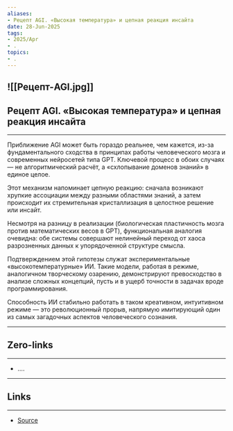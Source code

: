 ```yaml
---
aliases: 
- Рецепт AGI. «Высокая температура» и цепная реакция инсайта 
date: 28-Jun-2025
tags:
- 2025/Apr
- .
topics:
- .
---
```

![[Рецепт-AGI.jpg]]
-----
##  Рецепт AGI. «Высокая температура» и цепная реакция инсайта 
-----
Приближение AGI может быть гораздо реальнее, чем кажется, из-за фундаментального сходства в принципах работы человеческого мозга и современных нейросетей типа GPT. Ключевой процесс в обоих случаях — не алгоритмический расчёт, а «схлопывание доменов знаний» в единое целое. 

Этот механизм напоминает цепную реакцию: сначала возникают хрупкие ассоциации между разными областями знаний, а затем происходит их стремительная кристаллизация в целостное решение или инсайт.

Несмотря на разницу в реализации (биологическая пластичность мозга против математических весов в GPT), функциональная аналогия очевидна: обе системы совершают нелинейный переход от хаоса разрозненных данных к упорядоченной структуре смысла.

Подтверждением этой гипотезы служат экспериментальные «высокотемпературные» ИИ. Такие модели, работая в режиме, аналогичном творческому озарению, демонстрируют превосходство в анализе сложных концепций, пусть и в ущерб точности в задачах вроде программирования. 

Способность ИИ стабильно работать в таком креативном, интуитивном режиме — это революционный прорыв, напрямую имитирующий один из самых загадочных аспектов человеческого сознания.

---
## Zero-links
---
- ....

---
## Links
---
- [Source](https://t.me/turboproject/1614)